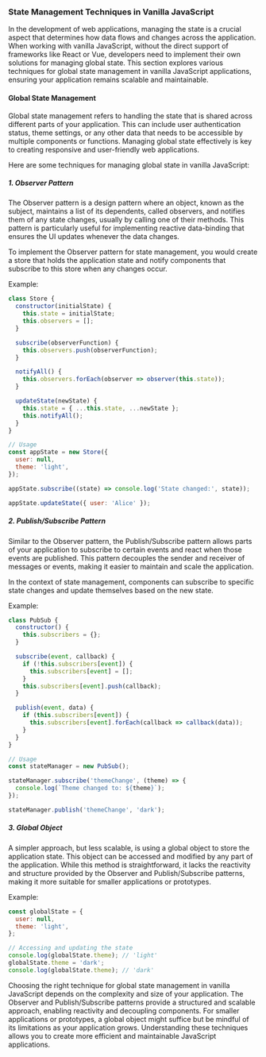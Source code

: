 ### State Management Techniques in Vanilla JavaScript

In the development of web applications, managing the state is a crucial aspect that determines how data flows and changes across the application. When working with vanilla JavaScript, without the direct support of frameworks like React or Vue, developers need to implement their own solutions for managing global state. This section explores various techniques for global state management in vanilla JavaScript applications, ensuring your application remains scalable and maintainable.

#### Global State Management

Global state management refers to handling the state that is shared across different parts of your application. This can include user authentication status, theme settings, or any other data that needs to be accessible by multiple components or functions. Managing global state effectively is key to creating responsive and user-friendly web applications.

Here are some techniques for managing global state in vanilla JavaScript:

##### 1. Observer Pattern

The Observer pattern is a design pattern where an object, known as the subject, maintains a list of its dependents, called observers, and notifies them of any state changes, usually by calling one of their methods. This pattern is particularly useful for implementing reactive data-binding that ensures the UI updates whenever the data changes.

To implement the Observer pattern for state management, you would create a store that holds the application state and notify components that subscribe to this store when any changes occur.

Example:

```javascript
class Store {
  constructor(initialState) {
    this.state = initialState;
    this.observers = [];
  }

  subscribe(observerFunction) {
    this.observers.push(observerFunction);
  }

  notifyAll() {
    this.observers.forEach(observer => observer(this.state));
  }

  updateState(newState) {
    this.state = { ...this.state, ...newState };
    this.notifyAll();
  }
}

// Usage
const appState = new Store({
  user: null,
  theme: 'light',
});

appState.subscribe((state) => console.log('State changed:', state));

appState.updateState({ user: 'Alice' });
```

##### 2. Publish/Subscribe Pattern

Similar to the Observer pattern, the Publish/Subscribe pattern allows parts of your application to subscribe to certain events and react when those events are published. This pattern decouples the sender and receiver of messages or events, making it easier to maintain and scale the application.

In the context of state management, components can subscribe to specific state changes and update themselves based on the new state.

Example:

```javascript
class PubSub {
  constructor() {
    this.subscribers = {};
  }

  subscribe(event, callback) {
    if (!this.subscribers[event]) {
      this.subscribers[event] = [];
    }
    this.subscribers[event].push(callback);
  }

  publish(event, data) {
    if (this.subscribers[event]) {
      this.subscribers[event].forEach(callback => callback(data));
    }
  }
}

// Usage
const stateManager = new PubSub();

stateManager.subscribe('themeChange', (theme) => {
  console.log(`Theme changed to: ${theme}`);
});

stateManager.publish('themeChange', 'dark');
```

##### 3. Global Object

A simpler approach, but less scalable, is using a global object to store the application state. This object can be accessed and modified by any part of the application. While this method is straightforward, it lacks the reactivity and structure provided by the Observer and Publish/Subscribe patterns, making it more suitable for smaller applications or prototypes.

Example:

```javascript
const globalState = {
  user: null,
  theme: 'light',
};

// Accessing and updating the state
console.log(globalState.theme); // 'light'
globalState.theme = 'dark';
console.log(globalState.theme); // 'dark'
```

Choosing the right technique for global state management in vanilla JavaScript depends on the complexity and size of your application. The Observer and Publish/Subscribe patterns provide a structured and scalable approach, enabling reactivity and decoupling components. For smaller applications or prototypes, a global object might suffice but be mindful of its limitations as your application grows. Understanding these techniques allows you to create more efficient and maintainable JavaScript applications.


